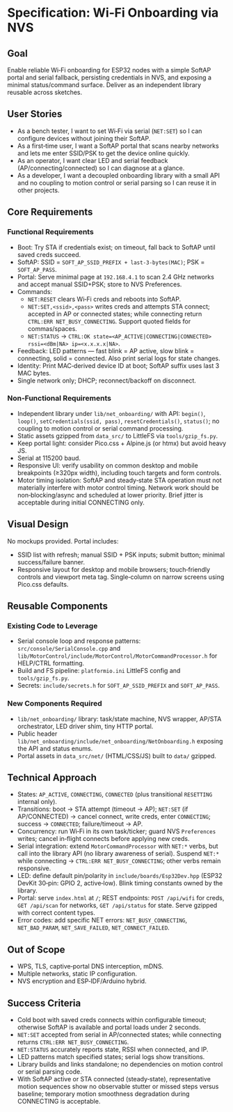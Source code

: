 # Specification: Wi‑Fi Onboarding via NVS

## Goal
Enable reliable Wi‑Fi onboarding for ESP32 nodes with a simple SoftAP portal and serial fallback, persisting credentials in NVS, and exposing a minimal status/command surface. Deliver as an independent library reusable across sketches.

## User Stories
- As a bench tester, I want to set Wi‑Fi via serial (`NET:SET`) so I can configure devices without joining their SoftAP.
- As a first‑time user, I want a SoftAP portal that scans nearby networks and lets me enter SSID/PSK to get the device online quickly.
- As an operator, I want clear LED and serial feedback (AP/connecting/connected) so I can diagnose at a glance.
- As a developer, I want a decoupled onboarding library with a small API and no coupling to motion control or serial parsing so I can reuse it in other projects.

## Core Requirements
### Functional Requirements
- Boot: Try STA if credentials exist; on timeout, fall back to SoftAP until saved creds succeed.
- SoftAP: SSID = `SOFT_AP_SSID_PREFIX + last-3-bytes(MAC)`; PSK = `SOFT_AP_PASS`.
- Portal: Serve minimal page at `192.168.4.1` to scan 2.4 GHz networks and accept manual SSID+PSK; store to NVS Preferences.
- Commands:
  - `NET:RESET` clears Wi‑Fi creds and reboots into SoftAP.
  - `NET:SET,<ssid>,<pass>` writes creds and attempts STA connect; accepted in AP or connected states; while connecting return `CTRL:ERR NET_BUSY_CONNECTING`. Support quoted fields for commas/spaces.
  - `NET:STATUS` → `CTRL:OK state=<AP_ACTIVE|CONNECTING|CONNECTED> rssi=<dBm|NA> ip=<x.x.x.x|NA>`.
- Feedback: LED patterns — fast blink = AP active, slow blink = connecting, solid = connected. Also print serial logs for state changes.
- Identity: Print MAC‑derived device ID at boot; SoftAP suffix uses last 3 MAC bytes.
- Single network only; DHCP; reconnect/backoff on disconnect.

### Non-Functional Requirements
- Independent library under `lib/net_onboarding/` with API: `begin()`, `loop()`, `setCredentials(ssid, pass)`, `resetCredentials()`, `status()`; no coupling to motion control or serial command processing.
- Static assets gzipped from `data_src/` to LittleFS via `tools/gzip_fs.py`.
- Keep portal light: consider Pico.css + Alpine.js (or htmx) but avoid heavy JS.
- Serial at 115200 baud.
- Responsive UI: verify usability on common desktop and mobile breakpoints (≥320px width), including touch targets and form controls.
 - Motor timing isolation: SoftAP and steady‑state STA operation must not materially interfere with motor control timing. Network work should be non‑blocking/async and scheduled at lower priority. Brief jitter is acceptable during initial CONNECTING only.

## Visual Design
No mockups provided. Portal includes:
- SSID list with refresh; manual SSID + PSK inputs; submit button; minimal success/failure banner.
- Responsive layout for desktop and mobile browsers; touch‑friendly controls and viewport meta tag. Single‑column on narrow screens using Pico.css defaults.

## Reusable Components
### Existing Code to Leverage
- Serial console loop and response patterns: `src/console/SerialConsole.cpp` and `lib/MotorControl/include/MotorControl/MotorCommandProcessor.h` for HELP/CTRL formatting.
- Build and FS pipeline: `platformio.ini` LittleFS config and `tools/gzip_fs.py`.
- Secrets: `include/secrets.h` for `SOFT_AP_SSID_PREFIX` and `SOFT_AP_PASS`.

### New Components Required
- `lib/net_onboarding/` library: task/state machine, NVS wrapper, AP/STA orchestrator, LED driver shim, tiny HTTP portal.
- Public header `lib/net_onboarding/include/net_onboarding/NetOnboarding.h` exposing the API and status enums.
- Portal assets in `data_src/net/` (HTML/CSS/JS) built to `data/` gzipped.

## Technical Approach
- States: `AP_ACTIVE`, `CONNECTING`, `CONNECTED` (plus transitional `RESETTING` internal only).
- Transitions: boot → STA attempt (timeout → AP); `NET:SET` (if AP/CONNECTED) → cancel connect, write creds, enter `CONNECTING`; success → `CONNECTED`; failure/timeout → AP.
- Concurrency: run Wi‑Fi in its own task/ticker; guard NVS `Preferences` writes; cancel in‑flight connects before applying new creds.
- Serial integration: extend `MotorCommandProcessor` with `NET:*` verbs, but call into the library API (no library awareness of serial). Suspend `NET:*` while connecting → `CTRL:ERR NET_BUSY_CONNECTING`; other verbs remain responsive.
- LED: define default pin/polarity in `include/boards/Esp32Dev.hpp` (ESP32 DevKit 30‑pin: GPIO 2, active‑low). Blink timing constants owned by the library.
- Portal: serve `index.html` at `/`; REST endpoints: `POST /api/wifi` for creds, `GET /api/scan` for networks, `GET /api/status` for state. Serve gzipped with correct content types.
- Error codes: add specific NET errors: `NET_BUSY_CONNECTING`, `NET_BAD_PARAM`, `NET_SAVE_FAILED`, `NET_CONNECT_FAILED`.

## Out of Scope
- WPS, TLS, captive‑portal DNS interception, mDNS.
- Multiple networks, static IP configuration.
- NVS encryption and ESP‑IDF/Arduino hybrid.

## Success Criteria
- Cold boot with saved creds connects within configurable timeout; otherwise SoftAP is available and portal loads under 2 seconds.
- `NET:SET` accepted from serial in AP/connected states; while connecting returns `CTRL:ERR NET_BUSY_CONNECTING`.
- `NET:STATUS` accurately reports state, RSSI when connected, and IP.
- LED patterns match specified states; serial logs show transitions.
- Library builds and links standalone; no dependencies on motion control or serial parsing code.
 - With SoftAP active or STA connected (steady‑state), representative motion sequences show no observable stutter or missed steps versus baseline; temporary motion smoothness degradation during CONNECTING is acceptable.
